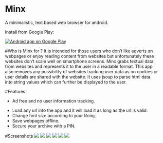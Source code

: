 # Minx
A minimalistic, text based web browser for android.

Install from Google Play:

<a href="https://play.google.com/store/apps/details?id=com.chdev.ks.minx">
  <img alt="Android app on Google Play"
       src="https://developer.android.com/images/brand/en_app_rgb_wo_60.png" />
</a>

#Who is Minx for ?
It is intended for those users who don’t like adverts on webpages or enjoy reading content from websites but unfortunately these websites don’t scale well on smartphone screens. Minx grabs textual data from websites and represents it to the user in a readable format. This app also removes any possibility of websites tracking user data as no cookies or user details are shared with the website. It uses jsoup to parse html data into string values which can further be displayed to the user.

#Features
* Ad free and no user information tracking.
+ Load any url into the app and it will load it as long as the url is valid.
+ Change font size according to your liking.
+ Save webpages offline.
+ Secure your archive with a PIN.

#Screenshots
![](https://lh3.googleusercontent.com/Di5uZK0e9eWvWCzLVQ46DgqLrrniiAM-WKxHz1YnWw9oVggwHPf5BM7BSwnUu7nSmQ=h900-rw)
![](https://lh3.googleusercontent.com/Lj921COnloZt_JWOsCdBQlapvqIDE3UhheVE39FZ2lcBG1XLDFlNmB9HrXDT_Io7BA=h900-rw)
![](https://lh3.googleusercontent.com/7VYVwBPdIIA0kYYx7TBv1nYqQL0-Rmh4TywFHuBT5uhziMzUIKMcFicCGc83zn0_3g=h900-rw)
![](https://lh3.googleusercontent.com/Xknt4ot54VZ7WIcv7ETU0en-H5Ld7dOl8cOD-TPSiV8_yGHP5h68AFaGPQP0s09GHhk=h900-rw)
![](https://lh3.googleusercontent.com/PEr6BIJivSGP5Ae6FBIPIxnstjm1iIgGrq6AxvtHMeRh1NE5aoHY4X_Y5Yrekiz6QNU=h900-rw)
![](https://lh3.googleusercontent.com/x5nGu-cYQ9hBFJAYP1jgyvMovsYEmuKS8dfhzDd_ZNZpd3BY17Z9kOVG3yIP5duM18A=h900-rw)
